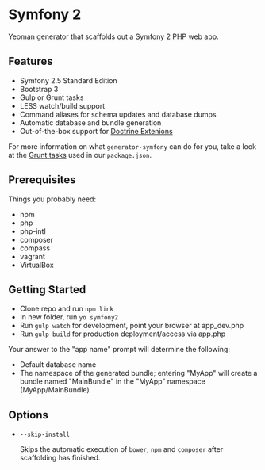 # Symfony 2

Yeoman generator that scaffolds out a Symfony 2 PHP web app.

## Features

* Symfony 2.5 Standard Edition
* Bootstrap 3
* Gulp or Grunt tasks
* LESS watch/build support
* Command aliases for schema updates and database dumps
* Automatic database and bundle generation
* Out-of-the-box support for [Doctrine Extenions](https://github.com/Atlantic18/DoctrineExtensions)

For more information on what `generator-symfony` can do for you, take a look at the [Grunt tasks](https://github.com/evolution7/generator-symfony/blob/master/app/templates/_package.json) used in our `package.json`.

## Prerequisites

Things you probably need:

- npm
- php
- php-intl
- composer
- compass
- vagrant
- VirtualBox

## Getting Started

- Clone repo and run `npm link`
- In new folder, run `yo symfony2`
- Run `gulp watch` for development, point your browser at app_dev.php
- Run `gulp build` for production deployment/access via app.php

Your answer to the "app name" prompt will determine the following:

- Default database name
- The namespace of the generated bundle; entering "MyApp" will create a bundle named "MainBundle" in the "MyApp" namespace (MyApp/MainBundle).

## Options

* `--skip-install`

  Skips the automatic execution of `bower`, `npm` and `composer` after scaffolding has finished.
